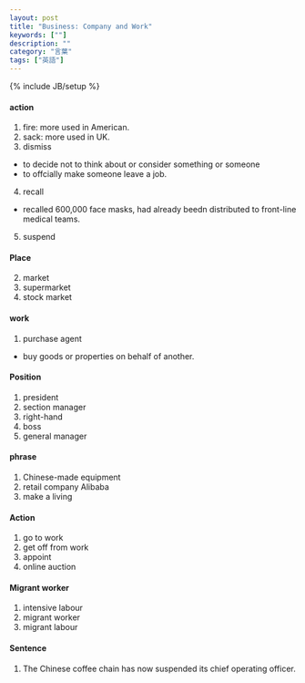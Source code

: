 ```yaml
---
layout: post
title: "Business: Company and Work"
keywords: [""]
description: ""
category: "言葉"
tags: ["英語"]
---
```

{% include JB/setup %}

#### action
1. fire: more used in American.
2. sack: more used in UK.
3. dismiss 
- to decide not to think about or consider something or someone
- to offcially make someone leave a job.
4. recall
- recalled 600,000 face masks, had already beedn distributed to front-line
  medical teams.
5. suspend

#### Place
2. market
3. supermarket
4. stock market


#### work
1. purchase agent
- buy goods or properties on behalf of another. 


#### Position
1. president
2. section manager
3. right-hand
4. boss
5. general manager

#### phrase
1. Chinese-made equipment
2. retail company Alibaba
3. make a living


#### Action
1. go to work
2. get off from work
3. appoint
4. online auction

#### Migrant worker
1. intensive labour
2. migrant worker
3. migrant labour


#### Sentence
1. The Chinese coffee chain has now suspended its chief operating officer.


